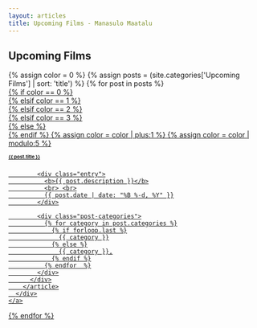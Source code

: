 ```yaml
---
layout: articles
title: Upcoming Films - Manasulo Maatalu
---
```


<h2 class="category"> Upcoming Films </h2>
<div class="posts">
  {% assign color = 0 %}
  {% assign posts = (site.categories['Upcoming Films'] | sort: 'title') %}
  {% for post in posts %}
    <a href="{{ site.url }}{{ post.url }}">
      <div class="post-cover" style="background-image: url('{{ site.url }}/img/{{ post.image }}')">
        {% if color == 0 %}
          <article class="post blue">
        {% elsif color == 1 %}
          <article class="post yellow">
        {% elsif color == 2 %}
          <article class="post purple">
        {% elsif color == 3 %}
          <article class="post orange">
        {% else %}
          <article class="post green">
        {% endif %}
        {% assign color = color | plus:1 %}
        {% assign color = color | modulo:5 %}
          <div class="shade">
            <h1>{{ post.title }}</h1>

            <div class="entry">
              <b>{{ post.description }}</b>
              <br> <br>
              {{ post.date | date: "%B %-d, %Y" }}
            </div>

            <div class="post-categories">
              {% for category in post.categories %}
                {% if forloop.last %}
                  {{ category }}
                {% else %}
                  {{ category }},
                {% endif %}
              {% endfor  %}
            </div>
          </div>
        </article>
      </div>
    </a>
  {% endfor %}
</div>
